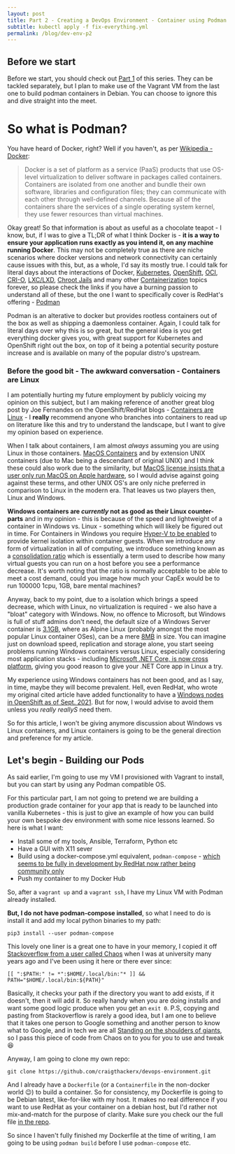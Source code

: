 ```yaml
---
layout: post
title: Part 2 - Creating a DevOps Environment - Container using Podman
subtitle: kubectl apply -f fix-everything.yml
permalink: /blog/dev-env-p2
---
```


## Before we start

Before we start, you should check out [Part 1](https://craigthacker.dev/blog/dev-env-p1) of this series.  They can be tackled separately, but I plan to make use of the Vagrant VM from the last one to build podman containers in Debian.  You can choose to ignore this and dive straight into the meet.


# So what is Podman?

You have heard of Docker, right?  Well if you haven't, as per [Wikipedia - Docker](https://en.wikipedia.org/wiki/Docker_(software)):

> Docker is a set of platform as a service (PaaS) products that use OS-level virtualization to deliver software in packages called containers. Containers are isolated from one another and bundle their own software, libraries and configuration files; they can communicate with each other through well-defined channels. Because all of the containers share the services of a single operating system kernel, they use fewer resources than virtual machines.

Okay great! So that information is about as useful as a chocolate teapot - I know, but, if I was to give a TL;DR of what I think Docker is - **it is a way to ensure your application runs exactly as you intend it, on any machine running Docker**.  This may not be completely true as there are niche scenarios where docker versions and network connectivity can certainly cause issues with this, but, as a whole, I'd say its mostly true.  I could talk for literal days about the interactions of Docker, [Kubernetes](https://en.wikipedia.org/wiki/Kubernetes), [OpenShift](https://en.wikipedia.org/wiki/OpenShift), [OCI](https://en.wikipedia.org/wiki/Open_Container_Initiative), [CRI-O](https://wiki.archlinux.org/title/CRI-O), [LXC/LXD](https://en.wikipedia.org/wiki/LXC), [Chroot Jails](https://en.wikipedia.org/wiki/Chroot) and many other [Containerization](https://en.wikipedia.org/wiki/Containerization_(computing)) topics forever, so please check the links if you have a burning passion to understand all of these, but the one I want to specifically cover is RedHat's offering - [Podman](https://wiki.archlinux.org/title/Podman)

Podman is an alterative to docker but provides rootless containers out of the box as well as shipping a daemonless container.  Again, I could talk for literal days over why this is so great, but the general idea is you get everything docker gives you, with great support for Kubernetes and OpenShift right out the box, on top of it being a potential security posture increase and is available on many of the popular distro's upstream.

### Before the good bit - The awkward conversation - Containers are Linux

I am potentially hurting my future employment by publicly voicing my opinion on this subject, but I am making reference of another great blog post by Joe Fernandes on the OpenShift/RedHat blogs - [Containers are Linux](https://www.redhat.com/en/blog/containers-are-linux) - I **really** recommend anyone who branches into containers to read up on literature like this and try to understand the landscape, but I want to give my opinion based on experience.

When I talk about containers, I am almost *always* assuming you are using Linux in those containers. [MacOS Containers](https://github.com/sickcodes/Docker-OSX) and by extension UNIX containers (due to Mac being a descendant of original UNIX) and I think these could also work due to the similarity, but [MacOS license insists that a user only run MacOS on Apple hardware](https://www.apple.com/legal/sla/docs/OSX1011.pdf), so I would advise against going against these terms, and other UNIX OS's are only niche preferred in comparison to Linux in the modern era.  That leaves us two players then, Linux and Windows.

**Windows containers are *currently* not as good as their Linux counter-parts** and in my opinion - this is because of the speed and lightweight of a container in Windows vs. Linux - something which will likely be figured out in time. For Containers in Windows you require [Hyper-V to be enabled](https://docs.microsoft.com/en-us/virtualization/windowscontainers/quick-start/set-up-environment?tabs=Windows-Server) to provide kernel isolation within container guests.  When we introduce any form of virtualization in all of computing, we introduce something known as a [consolidation ratio](https://en.wikipedia.org/wiki/Consolidation_ratio#:~:text=In%20Internet%20hosting%2C%20the%20consolidation,performance%20slows%20to%20a%20crawl.) which is essentially a term used to describe how many virtual guests you can run on a host before you see a performance decrease.  It's worth noting that the ratio is normally acceptable to be able to meet a cost demand, could you image how much your CapEx would be to run 100000 1cpu, 1GB, bare mental machines?  

Anyway, back to my point, due to a isolation which brings a speed decrease, which with Linux, no virtualization is required - we also have a "bloat" category with Windows.  Now, no offence to Microsoft, but Windows is full of stuff admins don't need, the default size of a Windows Server container is [3.1GB](https://docs.microsoft.com/en-us/virtualization/windowscontainers/manage-containers/container-base-images), where as Alpine Linux (probably amongst the most popular Linux container OSes), can be a mere [8MB](https://en.wikipedia.org/wiki/Alpine_Linux#:~:text=It%20allows%20very%20small%20Linux,might%20be%20around%20130%20MB.) in size.  You can imagine just on download speed, replication and storage alone, you start seeing problems running Windows containers versus Linux, especially considering most application stacks - including [Microsoft .NET Core, is now cross platform](https://docs.microsoft.com/en-us/archive/msdn-magazine/2016/april/net-core-net-goes-cross-platform-with-net-core), giving you good reason to give your .NET Core app in Linux a try.

My experience using Windows containers has not been good, and as I say, in time, maybe they will become prevalent. Hell, even RedHat, who wrote my original cited article have added functionality to have a [Windows nodes in OpenShift as of Sept. 2021](https://cloud.redhat.com/blog/announcing-bring-your-own-host-support-for-windows-nodes-to-red-hat-openshift).  But for now, I would advise to avoid them unless you *really reallyS* need them. 

So for this article, I won't be giving anymore discussion about Windows vs Linux containers, and Linux containers is going to be the general direction and preference for my article.

## Let's begin - Building our Pods

As said earlier, I'm going to use my VM I provisioned with Vagrant to install, but you can start by using any Podman compatible OS.

For this particular part, I am not going to pretend we are building a production grade container for your app that is ready to be launched into vanilla Kubernetes - this is just to give an example of how you can build your own bespoke dev environment with some nice lessons learned. So here is what I want:

- Install some of my tools, Ansible, Terraform, Python etc
- Have a GUI with X11 sever
- Build using a docker-compose.yml equivalent, `podman-compose` - [which seems to be fully in development by RedHat now rather being community only](https://github.com/containers/podman-compose)
- Push my container to my Docker Hub

So, after a `vagrant up` and a `vagrant ssh`, I have my Linux VM with Podman already installed.

**But, I do not have podman-compose installed**, so what I need to do is install it and add my local python binaries to my path:

```
pip3 install --user podman-compose
```

This lovely one liner is a great one to have in your memory, I copied it off [Stackoverflow from a user called Chaos](https://unix.stackexchange.com/questions/217622/add-path-to-path-if-not-already-in-path) when I was at university many years ago and I've been using it here or there ever since:

```
[[ ":$PATH:" != *":$HOME/.local/bin:"* ]] && PATH="$HOME/.local/bin:${PATH}"
```

Basically, it checks your path if the directory you want to add exists, if it doesn't, then it will add it.  So really handy when you are doing installs and want some good logic produce when you get an `exit 0`.  P.S, copying and pasting from Stackoverflow is rarely a good idea, but I am one to believe that it takes one person to Google something and another person to know what to Google, and in tech we are all [Standing on the shoulders of giants](https://en.wikipedia.org/wiki/Standing_on_the_shoulders_of_giants), so I pass this piece of code from Chaos on to you for you to use and tweak :laughing:

Anyway, I am going to clone my own repo:

```
git clone https://github.com/craigthackerx/devops-environment.git
```

And I already have a `Dockerfile` (or a `Containerfile` in the non-docker world :wink:) to build a container.  So for consistency, my Dockerfile is going to be Debian latest, like-for-like with my host.  It makes no real difference if you want to use RedHat as your container on a debian host, but I'd rather not mix-and-match for the purpose of clarity.   Make sure you check our the full file [in the repo](https://github.com/craigthackerx/devops-environment/tree/main/Containers/base-image/Debian11/Dockerfile).

So since I haven't fully finished my Dockerfile at the time of writing, I am going to be using `podman build` before I use `podman-compose` etc.

